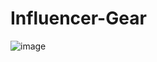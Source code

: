 # Influencer-Gear
![image](https://user-images.githubusercontent.com/73699852/185581837-31499ec3-4f70-4f00-ba53-7cf62777ec92.png)
